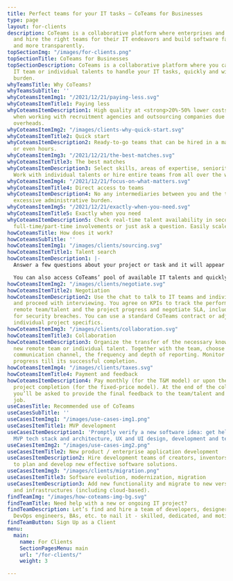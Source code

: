 ```yaml
---
title: Perfect teams for your IT tasks – CoTeams for Businesses
type: page
layout: for-clients
description: СoTeams is a collaborative platform where enterprises and startups find
  and hire the right teams for their IT endeavors and build software faster, cheaper,
  and more transparently.
topSectionImg: "/images/for-clients.png"
topSectionTitle: CoTeams for Businesses
topSectionDescription: CoTeams is a collaborative platform where you can find a perfect
  IT team or individual talents to handle your IT tasks, quickly and with less administrative
  burden.
whyTeamsTitle: Why CoTeams?
whyTeamsSubTitle: ''
whyCoteamsItemImg1: "/2021/12/21/paying-less.svg"
whyCoteamsItemTitle1: Paying less
whyCoteamsItemDescription1: High quality at <strong>20%-50% lower costs</strong> than
  when working with recruitment agencies and outsourcing companies due to minimized
  overheads.
whyCoteamsItemImg2: "/images/clients-why-quick-start.svg"
whyCoteamsItemTitle2: Quick start
whyCoteamsItemDescription2: Ready-to-go teams that can be hired in a matter of days
  or even hours.
whyCoteamsItemImg3: "/2021/12/21/the-best-matches.svg"
whyCoteamsItemTitle3: The best matches
whyCoteamsItemDescription3: Select skills, areas of expertise, seniority levels, etc.
  Work with individual talents or hire entire teams from all over the world.
whyCoteamsItemImg4: "/2021/12/21/focus-on-what-matters.svg"
whyCoteamsItemTitle4: Direct access to teams
whyCoteamsItemDescription4: No any intermediaries between you and the teams and no
  excessive administrative burden.
whyCoteamsItemImg5: "/2021/12/21/exactly-when-you-need.svg"
whyCoteamsItemTitle5: Exactly when you need
whyCoteamsItemDescription5: Check real-time talent availability in seconds. Offer
  full-time/part-time involvements or just ask a question. Easily scale on demand.
howCoteamsTitle: How does it work?
howCoteamsSubTitle: ''
howCoteamsItemImg1: "/images/clients/sourcing.svg"
howCoteamsItemTitle1: Talent search
howCoteamsItemDescription1: |-
  Answer a few questions about your project or task and it will appear in the pool. Available teams and individual talents (a developer, a designer, a tester, etc.) receive recommended projects based on the required skills and other information you provide. The interested teams send you their proposals.

  You can also access CoTeams’ pool of available IT talents and quickly search, sort, and filter by skills, team category, etc. and invite them for bidding.
howCoteamsItemImg2: "/images/clients/negotiate.svg"
howCoteamsItemTitle2: Negotiation
howCoteamsItemDescription2: Use the chat to talk to IT teams and individual talents
  and proceed with interviewing. You agree on KPIs to track the performance of the
  remote team/talent and the project progress and negotiate SLA, including penalties
  for security breaches. You can use a standard CoTeams contract or adjust it to reflect
  individual project specifics.
howCoteamsItemImg3: "/images/clients/collaboration.svg"
howCoteamsItemTitle3: Collaboration
howCoteamsItemDescription3: Organize the transfer of the necessary knowledge to the
  new remote team or individual talent. Together with the team, choose the convenient
  communication channel, the frequency and depth of reporting. Monitor the project
  progress till its successful completion.
howCoteamsItemImg4: "/images/clients/taxes.svg"
howCoteamsItemTitle4: Payment and feedback
howCoteamsItemDescription4: Pay monthly (for the T&M model) or upon the successful
  project completion (for the fixed-price model). At the end of the collaboration,
  you’ll be asked to provide the final feedback to the team/talent and rate their
  job.
useCasesTitle: Recommended use of CoTeams
useCasesSubTitle: ''
useCasesItemImg1: "/images/use-cases-img1.png"
useCasesItemTitle1: MVP development
useCasesItemDescription1: 'Promptly verify a new software idea: get help with choosing
  MVP tech stack and architecture, UX and UI design, development and testing. <br>'
useCasesItemImg2: "/images/use-cases-img2.png"
useCasesItemTitle2: New product / enterprise application development
useCasesItemDescription2: Hire development teams of creators, inventors and innovators
  to plan and develop new effective software solutions.
useCasesItemImg3: "/images/clients/migration.png"
useCasesItemTitle3: Software evolution, modernization, migration
useCasesItemDescription3: Add new functionality and migrate to new versions, designs
  and infrastructures (including cloud-based).
findTeamImg: "/images/how-coteams-img-bg.svg"
findTeamTitle: Need help with a new or ongoing IT project?
findTeamDescription: Let’s find and hire a team of developers, designers, QA engineers,
  DevOps engineers, BAs, etc. to nail it - skilled, dedicated, and motivated!
findTeamButton: Sign Up as a Client
menu:
  main:
    name: For Clients
    SectionPagesMenu: main
    url: "/for-clients/"
    weight: 3

---
```

